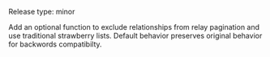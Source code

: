 Release type: minor

Add an optional function to exclude relationships from relay pagination and use traditional strawberry lists.
Default behavior preserves original behavior for backwords compatibilty.
